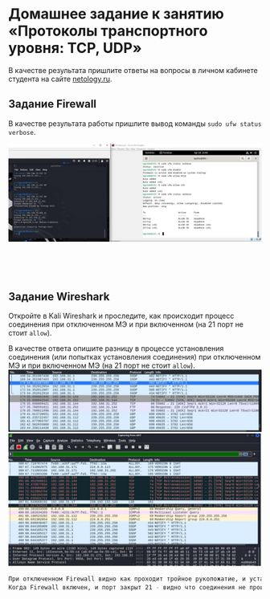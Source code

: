
# Домашнее задание к занятию «Протоколы транспортного уровня: TCP, UDP»

В качестве результата пришлите ответы на вопросы в личном кабинете студента на сайте [netology.ru](https://netology.ru).

## Задание Firewall


В качестве результата работы пришлите вывод команды `sudo ufw status verbose`.

![ufw](ufw.jpg)

```bash





```

## Задание Wireshark

Откройте в Kali Wireshark и проследите, как происходит процесс соединения при отключенном МЭ и при включенном (на 21 порт не стоит `allow`).

В качестве ответа опишите разницу в процессе установления соединения (или попытках установления соединения) при отключенном МЭ и при включенном МЭ (на 21 порт не стоит `allow`).
![ufw_disable](ufw_disable.jpg)
![ufw-enable](ufw_enable.jpg)

```bash
При отключенном Firewall видно как проходит тройное рукопожатие, и устанавливается соединение
Когда Firewall включен, и порт закрыт 21 - видно что соединения не происходит



```


